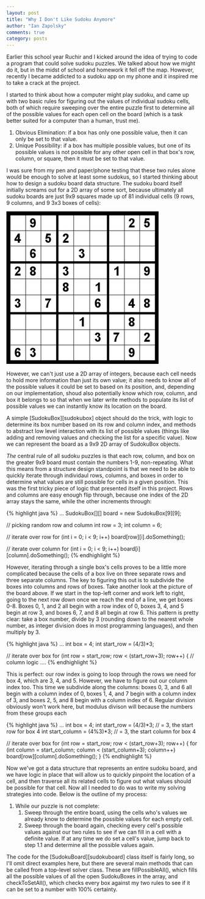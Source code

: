 ```yaml
---
layout: post
title: "Why I Don't Like Sudoku Anymore"
author: "Ian Zapolsky"
comments: true
category: posts
---
```


Earlier this school year Ruchir and I kicked around the idea of trying to code a program that
could solve sudoku puzzles. We talked about how we might do it, but in the midst of school and
homework it fell off the map. However, recently I became addicted to a sudoku app on my phone 
and it inspired me to take a crack at the project. 

I started to think about how a computer might play sudoku, and came up with two basic rules for 
figuring out the values of individual sudoku cells, both of which require sweeping over the entire 
puzzle first to determine all of the possible values for each open cell on the board (which 
is a task better suited for a computer than a human, trust me).

1. Obvious Elimination: if a box has only one possible value, then it can only be set to that value.
2. Unique Possibility: if a box has multiple possible values, but one of its possible values is not 
possible for any other open cell in that box's row, column, or square, then it must be set to that value.

I was sure from my pen and paper/phone testing that these two rules alone would be enough to solve at 
least some sudokus, so I started thinking about how to design a sudoku board data structure. The 
sudoku board itself initially screams out for a 2D array of some sort, because ultimately all sudoku 
boards are just 9x9 squares made up of 81 individual cells (9 rows, 9 columns, and 9 3x3 boxes of 
cells):

![sudoku](/images/sudoku.png)

However, we can't just use a 2D array of integers, because each cell needs to hold more
information than just its own value; it also needs to know all of the possible values it could be set
to based on its position, and, depending on our implementation, shoud also potentially know which
row, column, and box it belongs to so that when we later write methods to populate its list of
possible values we can instantly know its location on the board. 

A simple [SudokuBox][sudokubox] object should do the trick, with logic to determine its box number
based on its row and column index, and methods to abstract low level interaction with its list of
possible values (things like adding and removing values and checking the list for a specific
value). Now we can represent the board as a 9x9 2D array of SudokuBox objects. 

*The* central rule of all sudoku puzzles is that each row, column, and box on the 
greater 9x9 board must contain the numbers 1-9, non-repeating. What this means from a structure
design standpoint is that we need to be able to quickly iterate through individaul rows, columns,
and boxes in order to determine what values are still possible for cells in a given position. This 
was the first tricky piece of logic that presented itself in this project. Rows and columns
are easy enough flip through, because one index of the 2D array stays the same, while the other
increments through:

{% highlight java %}
...
SudokuBox[][] board = new SudokuBox[9][9]; 

// picking random row and column
int row = 3;
int column = 6;

// iterate over row
for (int i = 0; i < 9; i++)
	board[row][i].doSomething();

// iterate over column
for (int i = 0; i < 9; i++)
	board[i][column].doSomething();
{% endhighlight %}

However, iterating through a single box's cells proves to be a little more complicated because the
cells of a box live on three separate rows and three separate columns. The key to figuring this out
is to subdivide the boxes into columns and rows of boxes. Take another look at the picture of the
board above. If we start in the top-left corner and work left to right, going to the next row down
once we reach the end of a line, we get boxes 0-8. Boxes 0, 1, and 2 all begin with a row index of 0,
boxes 3, 4, and 5 begin at row 3, and boxes 6, 7, and 8 all begin at row 6. This pattern is pretty
clear: take a box number, divide by 3 (rounding down to the nearest whole number, as integer division
does in most programming languages), and then multiply by 3.

{% highlight java %}
...
int box = 4;
int start_row = (4/3)*3;

// iterate over box
for (int row = start_row; row < (start_row+3); row++) {
	// column logic ....
{% endhighlight %}

This is perfect: our row index is going to loop through the rows we need for box 4, which are 3, 4,
and 5. However, we have to figure out our column index too. This time we subdivide along the columns:
boxes 0, 3, and 6 all begin with a column index of 0, boxes 1, 4, and 7 begin with a column index of 3,
and boxes 2, 5, and 8 begin with a column index of 6. Regular division obviously won't work here, but
modulus divison will because the numbers from these groups each 

{% highlight java %}
...
int box = 4;
int start_row = (4/3)*3; 		// = 3, the start row for box 4
int start_column = (4%3)*3;		// = 3, the start column for box 4

// iterate over box
for (int row = start_row; row < (start_row+3); row++) {
	for (int column = start_column; column < (start_column+3); column++)
		board[row][column].doSomething();
} 
{% endhighlight %}

Now we've got a data structure that represents an entire sudoku board, and we have logic in place that
will allow us to quickly pinpoint the location of a cell, and then traverse all its related cells to 
figure out what values should be possible for that cell. Now all I needed to do was to write my
solving strategies into code. Below is the outline of my process:

1. While our puzzle is not complete:
	1. Sweep through the entire board, using the cells who's values we already know to determine the 
	possible values for each empty cell.
	2. Sweep through the board again, checking every cell's possible values against our two rules to 
	see if we can fill in a cell with a definite value. If at any time we do set a cell's value, 
	jump back to step 1.1 and determine all the possible values again.

The code for the [SudokuBoard][sudokuboard] class itself is fairly long, so I'll omit direct examples
here, but there are several main methods that can be called from a top-level solver class. These are
fillPossibleAll(), which fills all the possible values of all the open SudokuBoxes in the array, and
checkToSetAll(), which checks every box against my two rules to see if it can be set to a number with
100% certainty.

